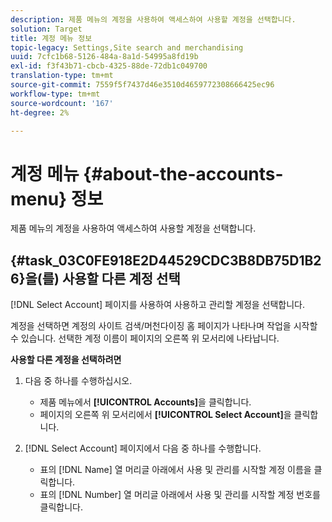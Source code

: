 ```yaml
---
description: 제품 메뉴의 계정을 사용하여 액세스하여 사용할 계정을 선택합니다.
solution: Target
title: 계정 메뉴 정보
topic-legacy: Settings,Site search and merchandising
uuid: 7cfc1b68-5126-484a-8a1d-54995a8fd19b
exl-id: f3f43b71-cbcb-4325-88de-72db1c049700
translation-type: tm+mt
source-git-commit: 7559f5f7437d46e3510d4659772308666425ec96
workflow-type: tm+mt
source-wordcount: '167'
ht-degree: 2%

---
```


# 계정 메뉴 {#about-the-accounts-menu} 정보

제품 메뉴의 계정을 사용하여 액세스하여 사용할 계정을 선택합니다.

## {#task_03C0FE918E2D44529CDC3B8DB75D1B26}을(를) 사용할 다른 계정 선택

[!DNL Select Account] 페이지를 사용하여 사용하고 관리할 계정을 선택합니다.

<!-- 

t_selecting_a_different_account_to_use.xml

 -->

계정을 선택하면 계정의 사이트 검색/머천다이징 홈 페이지가 나타나며 작업을 시작할 수 있습니다. 선택한 계정 이름이 페이지의 오른쪽 위 모서리에 나타납니다.

**사용할 다른 계정을 선택하려면**

1. 다음 중 하나를 수행하십시오.

   * 제품 메뉴에서 **[!UICONTROL Accounts]**&#x200B;을 클릭합니다.
   * 페이지의 오른쪽 위 모서리에서 **[!UICONTROL Select Account]**&#x200B;을 클릭합니다.

1. [!DNL Select Account] 페이지에서 다음 중 하나를 수행합니다.

   * 표의 [!DNL Name] 열 머리글 아래에서 사용 및 관리를 시작할 계정 이름을 클릭합니다.
   * 표의 [!DNL Number] 열 머리글 아래에서 사용 및 관리를 시작할 계정 번호를 클릭합니다.
